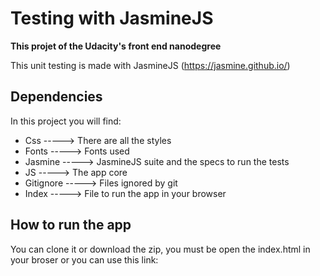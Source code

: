# Testing with JasmineJS

**This projet of the Udacity's front end nanodegree**

This unit testing is made with JasmineJS (https://jasmine.github.io/)

## Dependencies

In this project you will find:
<ul>
	<li>Css -----> There are all the styles</li>
	<li>Fonts -----> Fonts used</li>
	<li>Jasmine -----> JasmineJS suite and the specs to run the tests</li>
	<li>JS -----> The app core</li>
	<li>Gitignore -----> Files ignored by git</li>
	<li>Index -----> File to run the app in your browser</li>
</ul>

## How to run the app

You can clone it or download the zip, you must be open the index.html in your broser
or you can use this link: 
